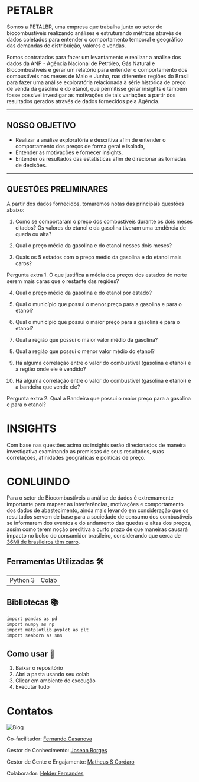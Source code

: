 # PETALBR 

Somos a PETALBR, uma empresa que trabalha junto ao setor de biocombustíveis realizando análises e estruturando métricas através de dados coletados para entender o comportamento temporal e geográfico  das demandas de distribuição, valores e vendas.

Fomos contratados para fazer um levantamento e realizar a análise dos dados da ANP - Agência Nacional de Petróleo, Gás Natural e Biocombustíveis e gerar um relatório para entender o comportamento dos combustíveis nos meses de Maio e Junho, nas diferentes regiões do Brasil
para fazer uma análise exploratória relacionada à série histórica de preço de venda da gasolina e do etanol, que permitisse gerar insights e também fosse possível investigar as motivações de tais variações a partir dos resultados gerados através de dados fornecidos pela Agência. 

---
## NOSSO OBJETIVO
* Realizar a análise exploratória e descritiva afim de entender o comportamento dos preços de forma
geral e isolada,
* Entender as motivações e fornecer insights, 
* Entender os resultados das estatísticas afim de direcionar as tomadas de decisões.
---
## QUESTÕES PRELIMINARES
A partir dos dados fornecidos, tomaremos notas das principais questões abaixo: 
1. Como se comportaram o preço dos combustíveis durante os dois meses citados? Os valores do etanol e da gasolina tiveram uma tendência de queda ou alta?

2. Qual o preço médio da gasolina e do etanol nesses dois meses?

3. Quais os 5 estados com o preço médio da gasolina e do etanol mais caros?

Pergunta extra 1. O que justifica a média dos preços dos estados do norte serem mais caras que o restante das regiões?

4. Qual o preço médio da gasolina e do etanol por estado?

5. Qual o município que possui o menor preço para a gasolina e para o etanol?

6. Qual o município que possui o maior preço para a gasolina e para o etanol?

7. Qual a região que possui o maior valor médio da gasolina?

8. Qual a região que possui o menor valor médio do etanol?

9. Há alguma correlação entre o valor do combustível (gasolina e etanol) e a região onde ele é vendido?

10. Há alguma correlação entre o valor do combustível (gasolina e etanol) e a bandeira que vende ele?

Pergunta extra 2. Qual a Bandeira que possui o maior preço para a gasolina e para o etanol?

# INSIGHTS

Com base nas questões acima os insights serão direcionados de maneira investigativa examinando as premissas de seus resultados,
suas correlações, afinidades geográficas e políticas de preço.

# CONLUINDO

Para o setor de Biocombustíveis a análise de dados é extremamente importante para mapear as interferências, motivações e comportamento dos dados
de abastecimento, ainda mais levando em consideração que os resultados servem de base para a sociedade de consumo dos combustíveis se informarem dos eventos e do andamento das quedas e altas dos preços,
assim como terem noção preditiva a curto prazo de que maneiras causará impacto no bolso do consumidor brasileiro, considerando que
cerca de [36Mi de brasileiros têm carro](https://www.em.com.br/app/noticia/economia/2023/06/16/internas_economia,1508148/quase-50-dos-domicilios-tem-carro-no-brasil-e-25-moto.shtml). 


## Ferramentas Utilizadas 🛠️

<table>
  <tr>    
    <td>Python 3</td>    
    <td>Colab</td>     
  </tr> 
</table>

## Bibliotecas 📚
```bash
import pandas as pd
import numpy as np
import matplotlib.pyplot as plt
import seaborn as sns
```

## Como usar 🔌
1. Baixar o repositório
2. Abri a pasta usando seu colab
3. Clicar em ambiente de execução
4. Executar tudo

# Contatos
![Blog](https://img.shields.io/badge/LinkedIn-0077B5?style=for-the-badge&logo=linkedin&logoColor=white)



Co-facilitador: [Fernando Casanova](https://www.linkedin.com/in/fernandocfs/)

Gestor de Conhecimento: [Josean Borges](https://www.linkedin.com/in/joseanplborges)

Gestor de Gente e Engajamento: [Matheus S Cordaro](https://www.linkedin.com/in/mscordaro/)

Colaborador: [Helder Fernandes](https://www.linkedin.com/in/helder-fernandes-data/)


